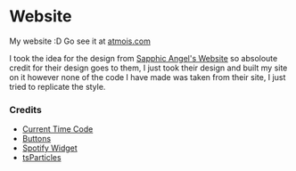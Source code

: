 # Website

My website :D 
Go see it at [atmois.com](https://atmois.com)

I took the idea for the design from [Sapphic Angel's Website](https://sapphic.moe) so absoloute credit for their design goes to them, I just took their design and built my site on it however none of the code I have made was taken from their site, I just tried to replicate the style.

### Credits

- [Current Time Code](https://claym1xprofile.neocities.org)
- [Buttons](https://cyber.dabamos.de/88x31/index.html)
- [Spotify Widget](https://github.com/JeffreyCA/spotify-recently-played-readme)
- [tsParticles](https://github.com/tsparticles/tsparticles) 
